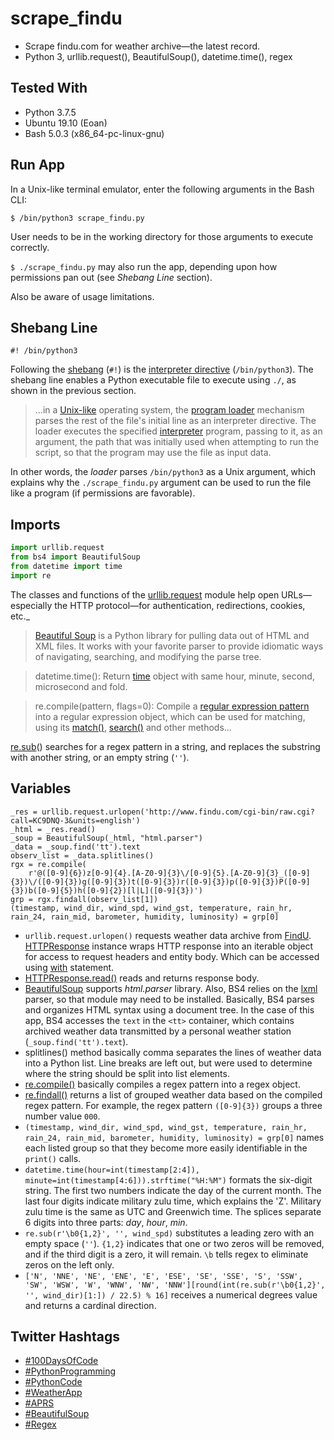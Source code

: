 # scrape_findu

- Scrape findu.com for weather archive&mdash;the latest record.
- Python 3, urllib.request(), BeautifulSoup(), datetime.time(), regex

## Tested With

- Python 3.7.5
- Ubuntu 19.10 (Eoan)
- Bash 5.0.3 (x86_64-pc-linux-gnu)

## Run App

In a Unix-like terminal emulator, enter the following arguments in the Bash CLI:

```shell
$ /bin/python3 scrape_findu.py
```

User needs to be in the working directory for those arguments to execute correctly.

`$ ./scrape_findu.py` may also run the app, depending upon how permissions pan out (see _Shebang Line_ section).

Also be aware of usage limitations.

## Shebang Line

`#! /bin/python3`

Following the [shebang](https://en.wikipedia.org/wiki/Shebang_(Unix)) (`#!`) is the [interpreter directive](https://en.wikipedia.org/wiki/Interpreter_directive) (`/bin/python3`). The shebang line enables a Python executable file to execute using `./`, as shown in the previous section.

>...in a [Unix-like](https://en.wikipedia.org/wiki/Unix-like) operating system, the [program loader](https://en.wikipedia.org/wiki/Loader_(computing)) mechanism parses the rest of the file's initial line as an interpreter directive. The loader executes the specified [interpreter](https://en.wikipedia.org/wiki/Interpreter_(computing)) program, passing to it, as an argument, the path that was initially used when attempting to run the script, so that the program may use the file as input data.

In other words, the _loader_ parses `/bin/python3` as a Unix argument, which explains why the `./scrape_findu.py` argument can be used to run the file like a program (if permissions are favorable).

## Imports

```python
import urllib.request
from bs4 import BeautifulSoup
from datetime import time
import re
```

The classes and functions of the [urllib.request](https://docs.python.org/3/library/urllib.request.html#module-urllib.request) module help open URLs&mdash;especially the HTTP protocol&mdash;for authentication, redirections, cookies, etc._

>[Beautiful Soup](https://www.crummy.com/software/BeautifulSoup/bs4/doc/) is a Python library for pulling data out of HTML and XML files. It works with your favorite parser to provide idiomatic ways of navigating, searching, and modifying the parse tree.

>datetime.time(): Return [time](https://docs.python.org/3/library/datetime.html#datetime.time) object with same hour, minute, second, microsecond and fold.

>re.compile(pattern, flags=0): Compile a [regular expression pattern](https://docs.python.org/3/library/re.html#re-objects) into a regular expression object, which can be used for matching, using its [match()](https://docs.python.org/3/library/re.html#re.Pattern.match), [search()](https://docs.python.org/3/library/re.html#re.Pattern.search) and other methods...

[re.sub](https://docs.python.org/3/library/re.html#re.sub)() searches for a regex pattern in a string, and replaces the substring with another string, or an empty string (`''`).

## Variables

```python3
_res = urllib.request.urlopen('http://www.findu.com/cgi-bin/raw.cgi?call=KC9DNQ-3&units=english')
_html = _res.read()
_soup = BeautifulSoup(_html, "html.parser")
_data = _soup.find('tt').text
observ_list = _data.splitlines()
rgx = re.compile(
    r'@([0-9]{6})z[0-9]{4}.[A-Z0-9]{3}\/[0-9]{5}.[A-Z0-9]{3}_([0-9]{3})\/([0-9]{3})g([0-9]{3})t([0-9]{3})r([0-9]{3})p([0-9]{3})P([0-9]{3})b([0-9]{5})h([0-9]{2})[l|L]([0-9]{3})')
grp = rgx.findall(observ_list[1])
(timestamp, wind_dir, wind_spd, wind_gst, temperature, rain_hr, rain_24, rain_mid, barometer, humidity, luminosity) = grp[0]
```

- `urllib.request.urlopen()` requests weather data archive from [FindU](http://www.findu.com/). [HTTPResponse](https://docs.python.org/3/library/http.client.html#httpresponse-objects) instance wraps HTTP response into an iterable object for access to request headers and entity body. Which can be accessed using [with](https://docs.python.org/2.5/whatsnew/pep-343.html) statement.
- [HTTPResponse.read()](https://docs.python.org/3/library/http.client.html#http.client.HTTPResponse.read) reads and returns response body.
- [BeautifulSoup](https://www.crummy.com/software/BeautifulSoup/bs4/doc/) supports _html.parser_ library. Also, BS4 relies on the [lxml](https://lxml.de/) parser, so that module may need to be installed. Basically, BS4 parses and organizes HTML syntax using a document tree. In the case of this app, BS4 accesses the `text` in the `<tt>` container, which contains archived weather data transmitted by a personal weather station (`_soup.find('tt').text`).
- splitlines() method basically comma separates the lines of weather data into a Python list. Line breaks are left out, but were used to determine where the string should be split into list elements.
- [re.compile()](https://docs.python.org/3/library/re.html#re.compile) basically compiles a regex pattern into a regex object.
- [re.findall()](https://docs.python.org/3/library/re.html#re.findall) returns a list of grouped weather data based on the compiled regex pattern. For example, the regex pattern `([0-9]{3})` groups a three number value `000`.
- `(timestamp, wind_dir, wind_spd, wind_gst, temperature, rain_hr, rain_24, rain_mid, barometer, humidity, luminosity) = grp[0]` names each listed group so that they become more easily identifiable in the `print()` calls.
- `datetime.time(hour=int(timestamp[2:4]), minute=int(timestamp[4:6])).strftime("%H:%M")` formats the six-digit string. The first two numbers indicate the day of the current month. The last four digits indicate military zulu time, which explains the 'Z'. Military zulu time is the same as UTC and Greenwich time. The splices separate 6 digits into three parts: _day_, _hour_, _min_.
- `re.sub(r'\b0{1,2}', '', wind_spd)` substitutes a leading zero with an empty space (`''`). `{1,2}` indicates that one or two zeros will be removed, and if the third digit is a zero, it will remain. `\b` tells regex to eliminate zeros on the left only.
- `['N', 'NNE', 'NE', 'ENE', 'E', 'ESE', 'SE', 'SSE', 'S', 'SSW', 'SW', 'WSW', 'W', 'WNW', 'NW', 'NNW'][round(int(re.sub(r'\b0{1,2}', '', wind_dir)[1:]) / 22.5) % 16]` receives a numerical degrees value and returns a cardinal direction.

## Twitter Hashtags

- [#100DaysOfCode](https://twitter.com/hashtag/100DaysOfCode?f=live)
- [#PythonProgramming](https://twitter.com/hashtag/PythonProgramming?f=live)
- [#PythonCode](https://twitter.com/hashtag/PythonCode?f=live)
- [#WeatherApp](https://twitter.com/hashtag/WeatherApp?f=live)
- [#APRS](https://twitter.com/hashtag/APRS?f=live)
- [#BeautifulSoup](https://twitter.com/hashtag/BeautifulSoup?f=live)
- [#Regex](https://twitter.com/hashtag/Regex?f=live)

